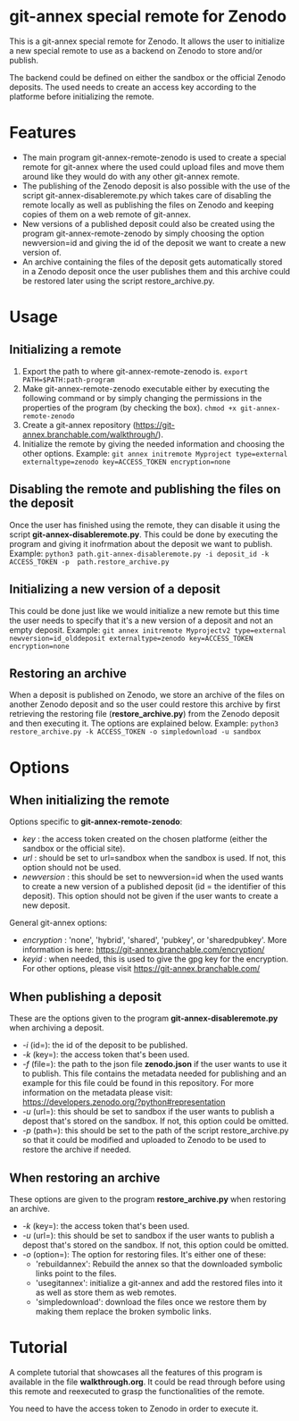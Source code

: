 # git-annex special remote for Zenodo
This is a git-annex special remote for Zenodo. It allows the user to initialize a new special remote to use as a backend on Zenodo to store and/or publish. 

The backend could be defined on either the sandbox or the official Zenodo deposits. The used needs to create an access key according to the platforme before initializing the remote.


# Features
- The main program git-annex-remote-zenodo is used to create a special remote for git-annex where the used could upload files and move them around like they would do with any other git-annex remote. 
- The publishing of the Zenodo deposit is also possible with the use of the script git-annex-disableremote.py which takes care of disabling the remote locally as well as publishing the files on Zenodo and keeping copies of them on a web remote of git-annex.
- New versions of a published deposit could also be created using the program git-annex-remote-zenodo by simply choosing the option newversion=id and giving the id of the deposit we want to create a new version of.
- An archive containing the files of the deposit gets automatically stored in a Zenodo deposit once the user publishes them and this archive could be restored later using the script restore_archive.py.


# Usage
## Initializing a remote
1. Export the path to where git-annex-remote-zenodo is.
`export PATH=$PATH:path-program`
2. Make git-annex-remote-zenodo executable either by executing the following command or by simply
changing the permissions in the properties of the program (by checking the box).
`chmod +x git-annex-remote-zenodo`
3. Create a git-annex repository (https://git-annex.branchable.com/walkthrough/).
4. Initialize the remote by giving the needed information and choosing the other options.
Example: 
`git annex initremote Myproject type=external externaltype=zenodo key=ACCESS_TOKEN encryption=none`

## Disabling the remote and publishing the files on the deposit
Once the user has finished using the remote, they can disable it using the script **git-annex-disableremote.py**. This could be done by executing the program and giving it inofrmation about the deposit we want to publish. 
Example: 
`python3 path.git-annex-disableremote.py -i deposit_id -k  ACCESS_TOKEN -p  path.restore_archive.py`

## Initializing a new version of a deposit
This could be done just like we would initialize a new remote but this time the user needs to specify that it's a new version of a deposit and not an empty deposit.
Example: 
`git annex initremote Myprojectv2 type=external newversion=id_olddeposit externaltype=zenodo key=ACCESS_TOKEN encryption=none` 

## Restoring an archive
When a deposit is published on Zenodo, we store an archive of the files on another Zenodo deposit and so the user could restore this archive by first retrieving the restoring file (**restore_archive.py**) from the Zenodo deposit and then executing it. The options are explained below. 
Example: 
`python3 restore_archive.py -k ACCESS_TOKEN -o simpledownload -u sandbox` 

# Options
## When initializing the remote
Options specific to **git-annex-remote-zenodo**:
- _key_ : the access token created on the chosen platforme (either the sandbox or the official site). 
- _url_ : should be set to url=sandbox when the sandbox is used. If not, this option should not be used.
- _newversion_ : this should be set to newversion=id when the used wants to create a new version of a published deposit (id = the identifier of this deposit). This option should not be given if the user wants to create a new deposit.

General git-annex options:
- _encryption_ : 'none', 'hybrid', 'shared', 'pubkey', or 'sharedpubkey'. More information is here: https://git-annex.branchable.com/encryption/
- _keyid_ : when needed, this is used to give the gpg key for the encryption.
For other options, please visit https://git-annex.branchable.com/ 

## When publishing a deposit
These are the options given to the program **git-annex-disableremote.py** when archiving a deposit. 
- _-i_ (id=): the id of the deposit to be published.
- _-k_ (key=): the access token that's been used.
- _-f_ (file=): the path to the json file **zenodo.json** if the user wants to use it to publish. This file contains the metadata needed for publishing and an example for this file could be found in this repository. For more information on the metadata please visit: https://developers.zenodo.org/?python#representation 
- _-u_ (url=): this should be set to sandbox if the user wants to publish a depost that's stored on the sandbox. If not, this option could be omitted.
- _-p_ (path=): this should be set to the path of the script restore_archive.py so that it could be modified and uploaded to Zenodo to be used to restore the archive if needed.

## When restoring an archive
These options are given to the program **restore_archive.py** when restoring an archive.
- _-k_ (key=): the access token that's been used.
- _-u_ (url=): this should be set to sandbox if the user wants to publish a depost that's stored on the sandbox. If not, this option could be omitted.
- _-o_ (option=): The option for restoring files. It's either one of these:
	+ 'rebuildannex': Rebuild the annex so that the downloaded symbolic links point to the files.
	+ 'usegitannex': initialize a git-annex and add the restored files into it as well as store them as web remotes.
	+ 'simpledownload': download the files once we restore them by making them replace the broken symbolic links.

# Tutorial
A complete tutorial that showcases all the features of this program is available in the file **walkthrough.org**. It could be read through before using this remote and reexecuted to grasp the functionalities of the remote. 

You need to have the access token to Zenodo in order to execute it.

